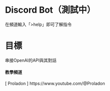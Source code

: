 # Discord Bot（測試中）
<p>在頻道輸入「>help」即可了解指令</p>

# 目標
<p>串接OpenAI的API與其對話</p>
<h4>教學頻道</h4>
[ Proladon ] https://www.youtube.com/@Proladon
